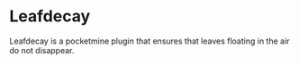 # Leafdecay
Leafdecay is a pocketmine plugin that ensures that leaves floating in the air do not disappear.
